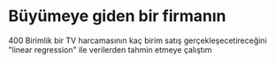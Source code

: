 # Büyümeye giden bir firmanın 

400 Birimlik bir TV harcamasının kaç birim satış gerçekleşecetireceğini "linear regression" ile verilerden tahmin etmeye çalıştım

